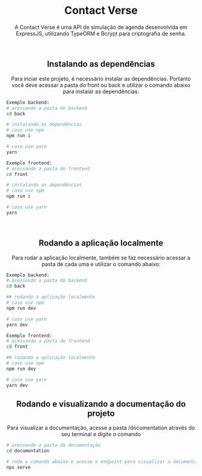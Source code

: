 <div align="center">
    <h1>
    Contact Verse
    </h1>
    <p>A Contact Verse é uma API de simulação de agenda desenvolvida em ExpressJS, utilizando TypeORM e Bcrypt para criptografia de senha.</p>
</div>

<br>

<div align="center">
    <h2>
    Instalando as dependências
    </h2>
    <p>Para inciar este projeto, é necessário instalar as dependências. Portanto você deve acessar a pasta do front ou back e utilizar o comando abaixo para instalar as dependências:</p>
</div>

```bash
Exemplo backend:
# acessando a pasta do backend
cd back

# instalando as dependências
# caso use npm
npm run i

# caso use yarn
yarn
```

```bash
Exemplo frontend:
# acessando a pasta do frontend
cd front

# instalando as dependências
# caso use npm
npm run i

# caso use yarn
yarn
```

<br>

<div align="center">
    <h2>
    Rodando a aplicação localmente
    </h2>
    <p>Para rodar a aplicação localmente, também se faz necessário acessar a pasta de cada uma e utilizar o comando abaixo:</p>
</div>


```bash
Exemplo backend:
# acessando a pasta do backend
cd back

## rodando a aplicação localmente
# caso use npm
npm run dev

# caso use yarn
yarn dev
```

```bash
Exemplo frontend:
# acessando a pasta do frontend
cd front

## rodando a aplicação localmente
# caso use npm
npm run dev

# caso use yarn
yarn dev
```

<div align="center">
    <h2>
    Rodando e visualizando a documentação do projeto
    </h2>
    <p>Para visualizar a documentação, acesse a pasta /documentation através do seu terminal e digite o comando</p>
</div>

```bash
# acessando a pasta da documentação
cd documentation

# rode o comando abaixo e acesse o endpoint para visualizar a documentação
npx serve
```